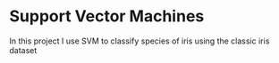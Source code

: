 # Support Vector Machines
In this project I use SVM to classify species of iris using the classic iris dataset
